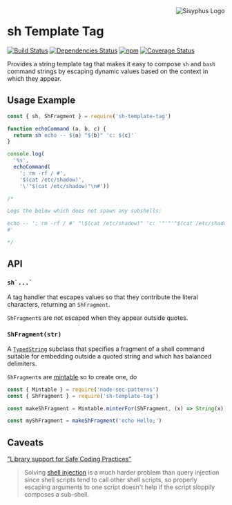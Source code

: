 <img align="right" src="https://cdn.rawgit.com/mikesamuel/template-tag-common/7f0159bda72d616af30645d49c3c9203c963c0a6/images/logo.png" alt="Sisyphus Logo">

# sh Template Tag

[![Build Status](https://travis-ci.org/mikesamuel/sh-template-tag.svg?branch=master)](https://travis-ci.org/mikesamuel/sh-template-tag)
[![Dependencies Status](https://david-dm.org/mikesamuel/sh-template-tag/status.svg)](https://david-dm.org/mikesamuel/sh-template-tag)
[![npm](https://img.shields.io/npm/v/sh-template-tag.svg)](https://www.npmjs.com/package/sh-template-tag)
[![Coverage Status](https://coveralls.io/repos/github/mikesamuel/sh-template-tag/badge.svg?branch=master)](https://coveralls.io/github/mikesamuel/sh-template-tag?branch=master)

Provides a string template tag that makes it easy to compose `sh` and
`bash` command strings by escaping dynamic values based on the context
in which they appear.

## Usage Example

<!--

This mirrors a testcase in ./test/example-test.js so if you modify this,
be sure to reflect changes there.

-->

```js
const { sh, ShFragment } = require('sh-template-tag')

function echoCommand (a, b, c) {
  return sh`echo -- ${a} "${b}" 'c: ${c}'`
}

console.log(
  '%s',
  echoCommand(
    '; rm -rf / #',
    '$(cat /etc/shadow)',
    '\'"$(cat /etc/shadow)"\n#'))

/*

Logs the below which does not spawn any subshells:

echo -- '; rm -rf / #' "\$(cat /etc/shadow)" 'c: '"'"'"$(cat /etc/shadow)"
#'

*/
```


## API

### <code>sh&#96;...&#96;</code>

A tag handler that escapes values so that they contribute the literal
characters, returning an `ShFragment`.

`ShFragment`s are not escaped when they appear outside quotes.

### `ShFragment(str)`

A [`TypedString`][] subclass that specifies a fragment of a shell
command suitable for embedding outside a quoted string and which
has balanced delimiters.

`ShFragment`s are [mintable][] so to create one, do

```js
const { Mintable } = require('node-sec-patterns')
const { ShFragment } = require('sh-template-tag')

const makeShFragment = Mintable.minterFor(ShFragment, (x) => String(x))

const myShFragment = makeShFragment('echo Hello;')
```


## Caveats

["Library support for Safe Coding Practices"][chapter7]

> Solving [shell injection][] is a much harder problem than query
> injection since shell scripts tend to call other shell scripts, so
> properly escaping arguments to one script doesn't help if the script
> sloppily composes a sub-shell.

[chapter7]: https://nodesecroadmap.fyi/chapter-7/child-processes.html
[shell injection]: https://nodesecroadmap.fyi/chapter-1/threat-SHP.html
[`TypedString`]: https://www.npmjs.com/package/template-tag-common
[mintable]: https://www.npmjs.com/package/node-sec-patterns#creating-mintable-values
